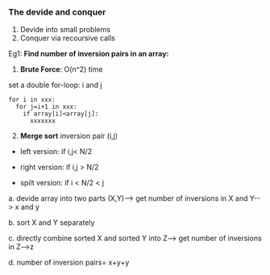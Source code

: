 ### The devide and conquer 
1. Devide into small problems
2. Conquer via recoursive calls

Eg1: **Find number of inversion pairs in an array:**

1. **Brute Force**: O(n^2) time

set a double for-loop: i and j 

```
for i in xxx:
  for j=i+1 in xxx:
    if array[i]<array[j]:
      xxxxxxx
```
2. **Merge sort**
inversion pair (i,j)

* left version: if i,j< N/2

* right version: if i,j > N/2

* spilt version: if i < N/2 < j

a. devide array into two parts (X,Y)--> get number of inversions in X and Y--> x and y

b. sort X and Y separately

c. directly combine sorted X and sorted Y into Z--> get number of inversions in Z-->z

d. number of inversion pairs= x+y+y



  

